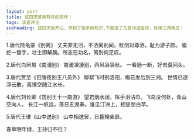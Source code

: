 ```yaml
---
layout: post
title: 这四天感谢有你的陪伴！
tags: 读者评论
subheading: 这四天很开心，学到了很多新知识,下面选了几首诗送给你，有缘江湖再见！
---
```


1.唐代陆龟蒙《别离》
丈夫非无泪，不洒离别间。杖剑对尊酒，耻为游子颜。
蝮蛇一螫手，壮士即解腕。所志在功名，离别何足叹。

2.唐代白居易《南浦别》
南浦凄凄别，西风袅袅秋。
一看肠一断，好去莫回头。

3.唐代贾至《巴陵夜别王八员外》
柳絮飞时别洛阳，梅花发后到三湘。
世情已逐浮云散，离恨空随江水长。

4.唐代刘长卿《饯别王十一南游》
望君烟水阔，挥手泪沾巾。飞鸟没何处，青山空向人。
长江一帆远，落日五湖春。谁见汀洲上，相思愁白苹。

5.唐代王维《山中送别》
山中相送罢，日暮掩柴扉。

春草明年绿，王孙归不归？